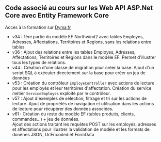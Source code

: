 ## Code associé au cours sur les Web API ASP.Net Core avec Entity Framework Core

Accès à la formation sur [Dyma.fr](https://dyma.fr/aspnetcore)

- v34 : 1ère partie du modèle EF Northwind2 avec tables Employes, Adresses, Affectations, Territoires et Regions, sans les relations entre tables 
- v36 : Ajout des relations entre les tables Employes, Adresses, Affectations, Territoires et Regions dans le modèle EF. Permet d'illustrer tous les types de relations.
- v44 : Création d'une classe de migration pour créer la base. Ajout d'un script SQL à exécuter directement sur la base pour créer un jeu de données
- v53 : Création du contrôleur `EmployeController` avec actions de lecture pour les employés et leur territoires d'affectation. Création du service métier `ServiceEmployes` exploité par le contrôleur.
- v57 : Ajout d'exemples de sélection, filtrage et tri sur les actions de lecture. Ajout de propriétés de navigation et utilisation dans les actions de lecture pour récupérer des données associées.
- v61 : Création du reste du modèle EF (tables produits, clients, commandes...) + jeu de données.  
Ajout des actions traitant les requêtes POST sur les employés, adresses et affectations pour illustrer la validation de modèle et les formats de donénes JSON, UrlEncoded et FormData
